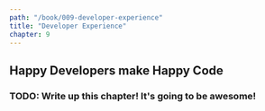 ```yaml
---
path: "/book/009-developer-experience"
title: "Developer Experience"
chapter: 9
---
```


## Happy Developers make Happy Code

### TODO: Write up this chapter! It's going to be awesome!
